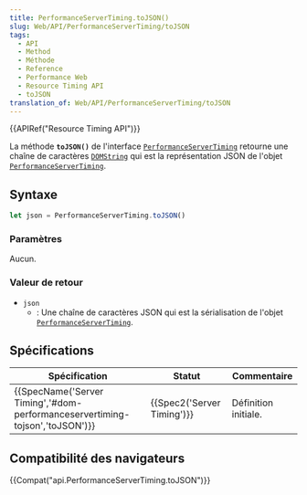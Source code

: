 ```yaml
---
title: PerformanceServerTiming.toJSON()
slug: Web/API/PerformanceServerTiming/toJSON
tags:
  - API
  - Method
  - Méthode
  - Reference
  - Performance Web
  - Resource Timing API
  - toJSON
translation_of: Web/API/PerformanceServerTiming/toJSON
---
```

{{APIRef("Resource Timing API")}}

La méthode **`toJSON()`** de l'interface [`PerformanceServerTiming`](/fr/docs/Web/API/PerformanceServerTiming) retourne une chaîne de caractères [`DOMString`](/fr/docs/Web/API/DOMString) qui est la représentation JSON de l'objet [`PerformanceServerTiming`](/fr/docs/Web/API/PerformanceServerTiming).

## Syntaxe

```js
let json = PerformanceServerTiming.toJSON()
```

### Paramètres

Aucun.

### Valeur de retour

- `json`
  - : Une chaîne de caractères JSON qui est la sérialisation de l'objet [`PerformanceServerTiming`](/fr/docs/Web/API/PerformanceServerTiming).

## Spécifications

| Spécification                                                                                        | Statut                               | Commentaire          |
| ---------------------------------------------------------------------------------------------------- | ------------------------------------ | -------------------- |
| {{SpecName('Server Timing','#dom-performanceservertiming-tojson','toJSON')}} | {{Spec2('Server Timing')}} | Définition initiale. |

## Compatibilité des navigateurs

{{Compat("api.PerformanceServerTiming.toJSON")}}
